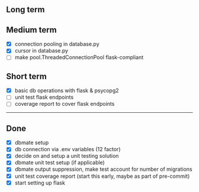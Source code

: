 ## Long term

## Medium term
- [x] connection pooling in database.py
- [x] cursor in database.py
- [ ] make pool.ThreadedConnectionPool flask-compliant

## Short term

- [x] basic db operations with flask & psycopg2
- [ ] unit test flask endpoints
- [ ] coverage report to cover flask endpoints

---

## Done

- [x] dbmate setup
- [x] db connection via .env variables (12 factor)
- [x] decide on and setup a unit testing solution
- [x] dbmate unit test setup (if applicable)
- [x] dbmate output suppression, make test account for number of migrations
- [x] unit test coverage report (start this early, maybe as part of pre-commit)
- [x] start setting up flask
